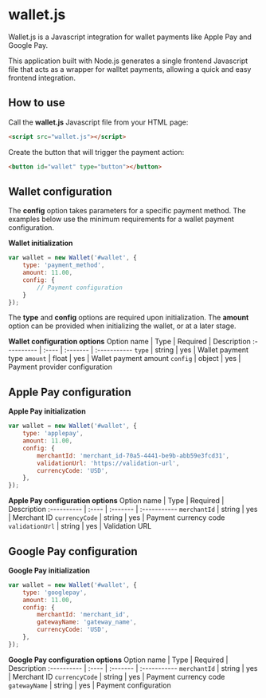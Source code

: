 # wallet.js
Wallet.js is a Javascript integration for wallet payments like Apple Pay and Google Pay.

This application built with Node.js generates a single frontend Javascript file that acts as a wrapper for walltet payments, allowing a quick and easy frontend integration. 

## How to use
Call the **wallet.js** Javascript file from your HTML page:

```html
<script src="wallet.js"></script>
```

Create the button that will trigger the payment action:

```html
<button id="wallet" type="button"></button>
```

## Wallet configuration 
The **config** option takes parameters for a specific payment method. The examples below use the minimum requirements for a wallet payment configuration.

**Wallet initialization**
```javascript
var wallet = new Wallet('#wallet', {
    type: 'payment_method',
    amount: 11.00,
    config: {
        // Payment configuration
    }
});
```
The **type** and **config** options are required upon initialization. The **amount** option can be provided when initializing the wallet, or at a later stage.

**Wallet configuration options**
Option name | Type | Required | Description
:---------- | :---- | :------- | :-----------
`type` | string  | yes | Wallet payment type
`amount` | float  | yes | Wallet payment amount
`config` | object | yes | Payment provider configuration

## Apple Pay configuration 
**Apple Pay initialization**
```javascript
var wallet = new Wallet('#wallet', {
    type: 'applepay',
    amount: 11.00,
    config: {
        merchantId: 'merchant_id-70a5-4441-be9b-abb59e3fcd31',
        validationUrl: 'https://validation-url', 
        currencyCode: 'USD',  
    },
});
```

**Apple Pay configuration options**
Option name | Type | Required | Description
:---------- | :---- | :------- | :-----------
`merchantId` | string | yes | Merchant ID
`currencyCode` | string | yes | Payment currency code
`validationUrl` | string | yes | Validation URL


## Google Pay configuration 
**Google Pay initialization**
```javascript
var wallet = new Wallet('#wallet', {
    type: 'googlepay',
    amount: 11.00,
    config: {
        merchantId: 'merchant_id',
        gatewayName: 'gateway_name',
        currencyCode: 'USD',
    },
});
```

**Google Pay configuration options**
Option name | Type | Required | Description
:---------- | :---- | :------- | :-----------
`merchantId` | string | yes | Merchant ID
`currencyCode` | string | yes | Payment currency code
`gatewayName` | string | yes | Payment configuration